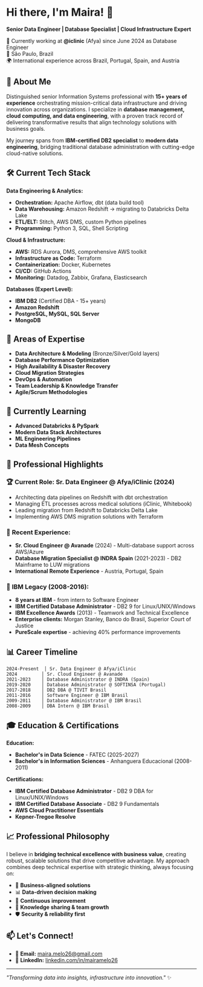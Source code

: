 # Hi there, I'm Maira! 👋

**Senior Data Engineer | Database Specialist | Cloud Infrastructure Expert**

🏢 Currently working at **@iclinic** (Afya) since June 2024 as Database Engineer  
📍 São Paulo, Brazil  
🌍 International experience across Brazil, Portugal, Spain, and Austria

## 🚀 About Me

Distinguished senior Information Systems professional with **15+ years of experience** orchestrating mission-critical data infrastructure and driving innovation across organizations. I specialize in **database management, cloud computing, and data engineering**, with a proven track record of delivering transformative results that align technology solutions with business goals.

My journey spans from **IBM-certified DB2 specialist** to **modern data engineering**, bridging traditional database administration with cutting-edge cloud-native solutions.

## 🛠️ Current Tech Stack

**Data Engineering & Analytics:**
- **Orchestration:** Apache Airflow, dbt (data build tool)
- **Data Warehousing:** Amazon Redshift → migrating to Databricks Delta Lake
- **ETL/ELT:** Stitch, AWS DMS, custom Python pipelines
- **Programming:** Python 3, SQL, Shell Scripting

**Cloud & Infrastructure:**
- **AWS:** RDS Aurora, DMS, comprehensive AWS toolkit
- **Infrastructure as Code:** Terraform
- **Containerization:** Docker, Kubernetes
- **CI/CD:** GitHub Actions
- **Monitoring:** Datadog, Zabbix, Grafana, Elasticsearch

**Databases (Expert Level):**
- **IBM DB2** (Certified DBA - 15+ years)
- **Amazon Redshift**
- **PostgreSQL, MySQL, SQL Server**
- **MongoDB**


## 🎯 Areas of Expertise

- **Data Architecture & Modeling** (Bronze/Silver/Gold layers)
- **Database Performance Optimization**
- **High Availability & Disaster Recovery**
- **Cloud Migration Strategies**
- **DevOps & Automation**
- **Team Leadership & Knowledge Transfer**
- **Agile/Scrum Methodologies**


## 🌱 Currently Learning

- **Advanced Databricks & PySpark**
- **Modern Data Stack Architectures**
- **ML Engineering Pipelines**
- **Data Mesh Concepts**

## 💼 Professional Highlights

### 🏆 **Current Role: Sr. Data Engineer @ Afya/iClinic (2024)**
- Architecting data pipelines on Redshift with dbt orchestration
- Managing ETL processes across medical solutions (iClinic, Whitebook)
- Leading migration from Redshift to Databricks Delta Lake
- Implementing AWS DMS migration solutions with Terraform

### 🌟 **Recent Experience:**
- **Sr. Cloud Engineer @ Avanade** (2024) - Multi-database support across AWS/Azure
- **Database Migration Specialist @ INDRA Spain** (2021-2023) - DB2 Mainframe to LUW migrations
- **International Remote Experience** - Austria, Portugal, Spain

### 🏅 **IBM Legacy (2008-2016):**
- **8 years at IBM** - from intern to Software Engineer
- **IBM Certified Database Administrator** - DB2 9 for Linux/UNIX/Windows
- **IBM Excellence Awards** (2013) - Teamwork and Technical Excellence
- **Enterprise clients:** Morgan Stanley, Banco do Brasil, Superior Court of Justice
- **PureScale expertise** - achieving 40% performance improvements

## 📊 Career Timeline

```
2024-Present  │ Sr. Data Engineer @ Afya/iClinic
2024         │ Sr. Cloud Engineer @ Avanade
2021-2023    │ Database Administrator @ INDRA (Spain)
2019-2020    │ Database Administrator @ SOFTINSA (Portugal)
2017-2018    │ DB2 DBA @ TIVIT Brasil
2011-2016    │ Software Engineer @ IBM Brasil
2009-2011    │ Database Administrator @ IBM Brasil
2008-2009    │ DBA Intern @ IBM Brasil
```

## 🎓 Education & Certifications

**Education:**
- **Bachelor's in Data Science** - FATEC (2025-2027)
- **Bachelor's in Information Sciences** - Anhanguera Educacional (2008-2011)

**Certifications:**
- **IBM Certified Database Administrator** - DB2 9 DBA for Linux/UNIX/Windows
- **IBM Certified Database Associate** - DB2 9 Fundamentals
- **AWS Cloud Practitioner Essentials**
- **Kepner-Tregoe Resolve**

## 📈 Professional Philosophy

I believe in **bridging technical excellence with business value**, creating robust, scalable solutions that drive competitive advantage. My approach combines deep technical expertise with strategic thinking, always focusing on:

- 🎯 **Business-aligned solutions**
- 📊 **Data-driven decision making**
- 🔄 **Continuous improvement**
- 👥 **Knowledge sharing & team growth**
- 🛡️ **Security & reliability first**


## 📫 Let's Connect!

- 📧 **Email:** maira.melo26@gmail.com
- 💼 **LinkedIn:** [linkedin.com/in/mairamelo26](https://linkedin.com/in/mairamelo26)

---

*"Transforming data into insights, infrastructure into innovation."* ✨
